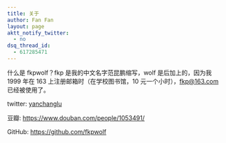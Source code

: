 ```yaml
---
title: 关于
author: Fan Fan
layout: page
aktt_notify_twitter:
  - no
dsq_thread_id:
  - 617285471
---
```

什么是 fkpwolf？fkp 是我的中文名字范昆鹏缩写，wolf 是后加上的，因为我 1999 年在 163 上注册邮箱时（在学校图书馆，10 元一个小时），fkp@163.com 已经被使用了。

twitter: <a href="http://twitter.com/yanchanglu"> yanchanglu</a>

豆瓣: <https://www.douban.com/people/1053491/>

GitHub: <https://github.com/fkpwolf>
